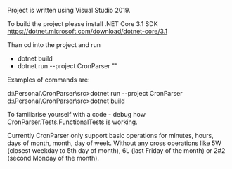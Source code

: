 Project is written using Visual Studio 2019. 

To build the project please install .NET Core 3.1 SDK https://dotnet.microsoft.com/download/dotnet-core/3.1

Than cd into the project and run 

- dotnet build 
- dotnet run --project CronParser "<your-cron-expression>"
  
Examples of commands are:
  
d:\Personal\CronParser\src>dotnet run --project CronParser
d:\Personal\CronParser\src>dotnet build
  
To familiarise yourself with a code - debug how CronParser.Tests.FunctionalTests is working. 
  
Currently CronParser only support basic operations for minutes, hours, days of month, month, day of week. Without any cross operations like 5W (closest weekday to 5th day of month), 6L (last Friday of the month) or 2#2 (second Monday of the month).
